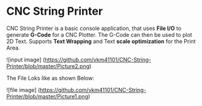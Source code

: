 # CNC String Printer

CNC String Printer is a basic console application, that uses **File I/O** to generate **G-Code** for a CNC Plotter. The G-Code can then be used to plot 2D Text. Supports **Text Wrapping** and Text **scale optimization** for the Print Area.

![input image] (https://github.com/vkm41101/CNC-String-Printer/blob/master/Picture2.png)

The File Loks like as shown Below:

![file image] (https://github.com/vkm41101/CNC-String-Printer/blob/master/Picture1.png)
